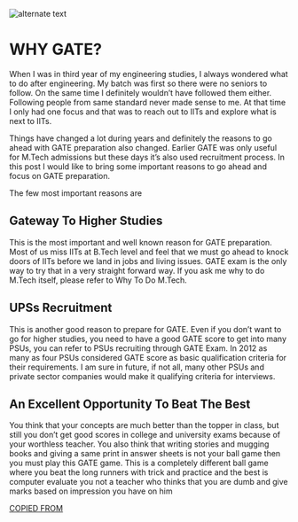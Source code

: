 ![alternate text](https://www.jagranjosh.com/imported/images/E/Articles/GATE-2020-Details.jpg)
# WHY GATE?
When I was in third year of my engineering studies, I always wondered what to do after engineering. My batch was first so there were no seniors to follow. On the same time I definitely wouldn’t have followed them either. Following people from same standard never made sense to me. At that time I only had one focus and that was to reach out to IITs and explore what is next to IITs.

Things have changed a lot during years and definitely the reasons to go ahead with GATE preparation also changed. Earlier GATE was only useful for M.Tech admissions but these days it’s also used recruitment process. In this post I would like to bring some important reasons to go ahead and focus on GATE preparation.

The few most important reasons are

## Gateway To Higher Studies
This is the most important and well known reason for GATE preparation. Most of us miss IITs at B.Tech level and feel that we must go ahead to knock doors of IITs before we land in jobs and living issues. GATE exam is the only way to try that in a very straight forward way. If you ask me why to do M.Tech itself, please refer to Why To Do M.Tech.

## UPSs Recruitment
This is another good reason to prepare for GATE. Even if you don’t want to go for higher studies, you need to have a good GATE score to get into many PSUs, you can refer to PSUs recruiting through GATE Exam. In 2012 as many as four PSUs considered GATE score as basic qualification criteria for their requirements. I am sure in future, if not all, many other PSUs and private sector companies would make it qualifying criteria for interviews.

## An Excellent Opportunity To Beat The Best
You think that your concepts are much better than the topper in class, but still you don’t get good scores in college and university exams because of your worthless teacher. You also think that writing stories and mugging books and giving a same print in answer sheets is not your ball game then you must play this GATE game. This is a completely different ball game where you beat the long runners with trick and practice and the best is computer evaluate you not a teacher who thinks that you are dumb and give marks based on impression you have on him

[COPIED FROM](https://www.inspirenignite.com/why-to-prepare-for-gate/)




